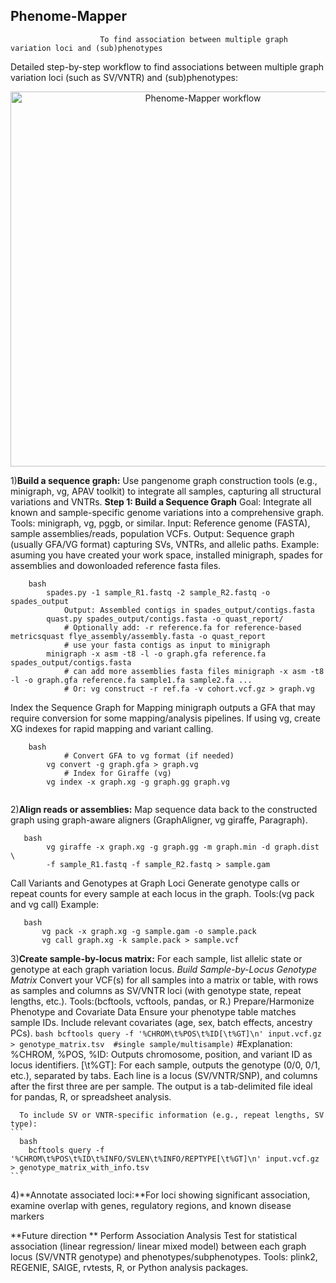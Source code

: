 ## Phenome-Mapper

                        To find association between multiple graph variation loci and (sub)phenotypes
  Detailed step-by-step workflow to find associations between multiple graph variation loci (such as SV/VNTR) and (sub)phenotypes:
<div align="center">
<img width="600" alt="Phenome-Mapper workflow" src="https://github.com/user-attachments/assets/4cb6269f-efbc-4a5c-b744-ec03993f7223" />
</div>

1)**Build a sequence graph:** Use pangenome graph construction tools (e.g., minigraph, vg, APAV toolkit) to integrate all samples, capturing all structural variations and VNTRs.
**Step 1: Build a Sequence Graph**
    Goal: Integrate all known and sample-specific genome variations into a comprehensive graph.
    Tools: minigraph, vg, pggb, or similar.
    Input: Reference genome (FASTA), sample assemblies/reads, population VCFs.
    Output: Sequence graph (usually GFA/VG format) capturing SVs, VNTRs, and allelic paths.
    Example: asuming you have created your work space, installed minigraph, spades for assemblies and dowonloaded reference fasta files.
```
    bash
        spades.py -1 sample_R1.fastq -2 sample_R2.fastq -o spades_output
            Output: Assembled contigs in spades_output/contigs.fasta
        quast.py spades_output/contigs.fasta -o quast_report/
            # Optionally add: -r reference.fa for reference-based metricsquast flye_assembly/assembly.fasta -o quast_report
            # use your fasta contigs as input to minigraph
        minigraph -x asm -t8 -l -o graph.gfa reference.fa spades_output/contigs.fasta
            # can add more assemblies fasta files minigraph -x asm -t8 -l -o graph.gfa reference.fa sample1.fa sample2.fa ...
            # Or: vg construct -r ref.fa -v cohort.vcf.gz > graph.vg
```

Index the Sequence Graph for Mapping
minigraph outputs a GFA that may require conversion for some mapping/analysis pipelines.
If using vg, create XG indexes for rapid mapping and variant calling.

```
    bash
            # Convert GFA to vg format (if needed)
        vg convert -g graph.gfa > graph.vg
            # Index for Giraffe (vg)
        vg index -x graph.xg -g graph.gg graph.vg


```

2)**Align reads or assemblies:** Map sequence data back to the constructed graph using graph-aware aligners (GraphAligner, vg giraffe, Paragraph).
```
   bash
        vg giraffe -x graph.xg -g graph.gg -m graph.min -d graph.dist \
        -f sample_R1.fastq -f sample_R2.fastq > sample.gam
```
   Call Variants and Genotypes at Graph Loci
   Generate genotype calls or repeat counts for every sample at each locus in the graph.
   Tools:(vg pack and vg call)
   Example:
 ```
    bash
        vg pack -x graph.xg -g sample.gam -o sample.pack
        vg call graph.xg -k sample.pack > sample.vcf
```

3)**Create sample-by-locus matrix:** For each sample, list allelic state or genotype at each graph variation locus.
*Build Sample-by-Locus Genotype Matrix*
  Convert your VCF(s) for all samples into a matrix or table, with rows as samples and columns as SV/VNTR loci (with genotype state, repeat lengths, etc.).
    Tools:(bcftools, vcftools, pandas, or R.)
    Prepare/Harmonize Phenotype and Covariate Data
    Ensure your phenotype table matches sample IDs.
    Include relevant covariates (age, sex, batch effects, ancestry PCs).
    ```
      bash
        bcftools query -f '%CHROM\t%POS\t%ID[\t%GT]\n' input.vcf.gz > genotype_matrix.tsv  #single sample/multisample)
     ```
     #Explanation:
                  %CHROM, %POS, %ID: Outputs chromosome, position, and variant ID as locus identifiers.
                  [\t%GT]: For each sample, outputs the genotype (0/0, 0/1, etc.), separated by tabs.
                  Each line is a locus (SV/VNTR/SNP), and columns after the first three are per sample.
                  The output is a tab-delimited file ideal for pandas, R, or spreadsheet analysis.

      To include SV or VNTR-specific information (e.g., repeat lengths, SV type):
    ```
      bash
        bcftools query -f '%CHROM\t%POS\t%ID\t%INFO/SVLEN\t%INFO/REPTYPE[\t%GT]\n' input.vcf.gz > genotype_matrix_with_info.tsv
    ```    

4)**Annotate associated loci:**For loci showing significant association, examine overlap with genes, regulatory regions, and known disease markers


**Future direction **
Perform Association Analysis
Test for statistical association (linear regression/ linear mixed model) between each graph locus (SV/VNTR genotype) and phenotypes/subphenotypes.
Tools:
plink2, REGENIE, SAIGE, rvtests, R, or Python analysis packages.

